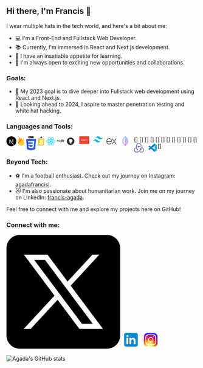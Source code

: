 ## Hi there, I'm Francis 👋

I wear multiple hats in the tech world, and here's a bit about me:

- 💻 I'm a Front-End and Fullstack Web Developer.
- 📚 Currently, I'm immersed in React and Next.js development.
- 🌱 I have an insatiable appetite for learning.
- 💼 I'm always open to exciting new opportunities and collaborations.

### Goals:

- 🥅 My 2023 goal is to dive deeper into Fullstack web development using React and Next.js.
- 🔭 Looking ahead to 2024, I aspire to master penetration testing and white hat hacking.


### Languages and Tools:
[<img align="left" alt="Next.js" width="26px" src="./icons/next.png"/>]
[<img align="left" alt="Firebase" width="26px" src="./icons/firebase2.png"/>]
[<img align="left" alt="CSS3" width="26px" src="./icons/css.png"/>]
[<img align="left" alt="JavaScript" width="26px" src="./icons/js.png" />]
[<img align="left" alt="React" width="26px" src="./icons/react.png"/>]
[<img align="left" alt="Node.js" width="26px" src="./icons/node.png"/>]
[<img align="left" alt="Github" width="26px" src="./icons/github.png" style="padding-right:10px;" />]
[<img align="left" alt="Sanity" width="26px" src="./icons/sanity.png" style="padding-right:10px;" />]
[<img align="left" alt="Tailwind" width="26px" src="./icons/tailwind.png" style="padding-right:10px;" />]
[<img align="left" alt="Express js" width="26px" src="./icons/express.png" style="padding-right:10px;" />]
[<img align="left" alt="Mongo DB" width="26px" src="./icons/mongodb.png" style="padding-right:10px;" />]
[<img align="left" alt="Redux" width="26px" src="./icons/redux.png" style="padding-right:10px;" />]
[<img align="left" alt="VS code" width="26px" src="./icons/vscode.png" />]
<br />

### Beyond Tech:

- ⚽ I'm a football enthusiast. Check out my journey on Instagram: [agadafrancisl](https://www.instagram.com/agadafrancisl/).
- 😻 I'm also passionate about humanitarian work. Join me on my journey on LinkedIn: [francis-agada](https://www.linkedin.com/in/francis-agada-2295471a0/).

Feel free to connect with me and explore my projects here on GitHub!

### Connect with me:
[![twitter](./img/twitterx.png)](https://twitter.com/agadafrancisl)
[![Linkedin](./img/linkedin.png)](https://www.linkedin.com/in/francis-agada-2295471a0/)
[![Instagram](./img/instagram.png)](https://www.instagram.com/agadafrancisl/)



![Agada's GitHub stats](https://github-readme-stats-five-psi-90.vercel.app/api?username=Agadafrancis&show_icons=true&hide_border=true)

